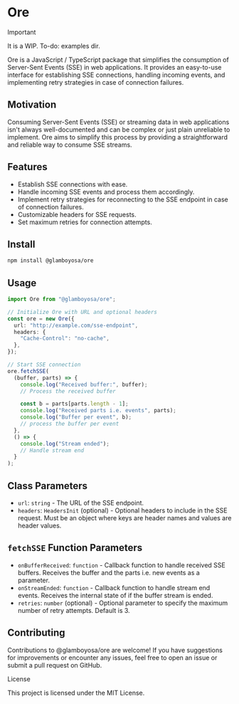 # Ore

> [!IMPORTANT]
> It is a WIP. To-do: examples dir.

Ore is a JavaScript / TypeScript package that simplifies the consumption of Server-Sent Events (SSE) in web applications. It provides an easy-to-use interface for establishing SSE connections, handling incoming events, and implementing retry strategies in case of connection failures.

## Motivation

Consuming Server-Sent Events (SSE) or streaming data in web applications isn't always well-documented and can be complex or just plain unreliable to implement. Ore aims to simplify this process by providing a straightforward and reliable way to consume SSE streams.

## Features

- Establish SSE connections with ease.
- Handle incoming SSE events and process them accordingly.
- Implement retry strategies for reconnecting to the SSE endpoint in case of connection failures.
- Customizable headers for SSE requests.
- Set maximum retries for connection attempts.

## Install

```bash
npm install @glamboyosa/ore
```

## Usage

```typescript
import Ore from "@glamboyosa/ore";

// Initialize Ore with URL and optional headers
const ore = new Ore({
  url: "http://example.com/sse-endpoint",
  headers: {
    "Cache-Control": "no-cache",
  },
});

// Start SSE connection
ore.fetchSSE(
  (buffer, parts) => {
    console.log("Received buffer:", buffer);
    // Process the received buffer

    const b = parts[parts.length - 1];
    console.log("Received parts i.e. events", parts);
    console.log("Buffer per event", b);
    // process the buffer per event
  },
  () => {
    console.log("Stream ended");
    // Handle stream end
  }
);
```

## Class Parameters

- `url`: `string` - The URL of the SSE endpoint.
- `headers`: `HeadersInit` (optional) - Optional headers to include in the SSE request. Must be an object where keys are header names and values are header values.

## `fetchSSE` Function Parameters

- `onBufferReceived`: `function` - Callback function to handle received SSE buffers. Receives the buffer and the parts i.e. new events as a parameter.
- `onStreamEnded`: `function` - Callback function to handle stream end events. Receives the internal state of if the buffer stream is ended.
- `retries`: `number` (optional) - Optional parameter to specify the maximum number of retry attempts. Default is 3.

## Contributing

Contributions to @glamboyosa/ore are welcome! If you have suggestions for improvements or encounter any issues, feel free to open an issue or submit a pull request on GitHub.

License

This project is licensed under the MIT License.

```

```
